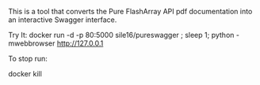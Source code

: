 This is a tool that converts the Pure FlashArray API pdf documentation into an interactive Swagger interface.


Try It:
docker run -d -p 80:5000 sile16/pureswagger ; sleep 1; python -mwebbrowser http://127.0.0.1

To stop run:

docker kill 